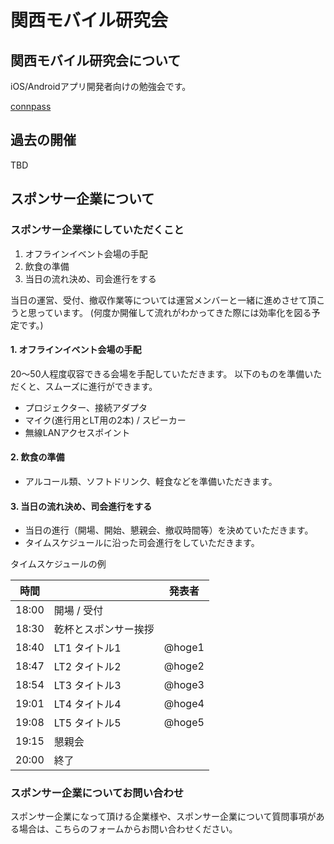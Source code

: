 # 関西モバイル研究会
## 関西モバイル研究会について

iOS/Androidアプリ開発者向けの勉強会です。

[connpass](https://kanmoba.connpass.com/)


## 過去の開催
TBD



## スポンサー企業について
### スポンサー企業様にしていただくこと
1. オフラインイベント会場の手配
2. 飲食の準備
3. 当日の流れ決め、司会進行をする

当日の運営、受付、撤収作業等については運営メンバーと一緒に進めさせて頂こうと思っています。
(何度か開催して流れがわかってきた際には効率化を図る予定です。)

#### 1. オフラインイベント会場の手配
20〜50人程度収容できる会場を手配していただきます。
以下のものを準備いただくと、スムーズに進行ができます。
- プロジェクター、接続アダプタ
- マイク(進行用とLT用の2本) / スピーカー
- 無線LANアクセスポイント

#### 2. 飲食の準備
- アルコール類、ソフトドリンク、軽食などを準備いただきます。

#### 3. 当日の流れ決め、司会進行をする
- 当日の進行（開場、開始、懇親会、撤収時間等）を決めていただきます。
- タイムスケジュールに沿った司会進行をしていただきます。

タイムスケジュールの例

| 時間 |   | 発表者 |
| ---- | ---- | ---- |
| 18:00 | 開場 / 受付 |  |
| 18:30  | 乾杯とスポンサー挨拶 |  |
| 18:40 | LT1 タイトル1 | @hoge1 |
| 18:47 | LT2 タイトル2 | @hoge2 |
| 18:54 | LT3 タイトル3 | @hoge3 |
| 19:01 | LT4 タイトル4 | @hoge4 |
| 19:08 | LT5 タイトル5 | @hoge5 |
| 19:15 | 懇親会 |  |
| 20:00 | 終了 |  |
 

### スポンサー企業についてお問い合わせ
スポンサー企業になって頂ける企業様や、スポンサー企業について質問事項がある場合は、こちらのフォームからお問い合わせください。


